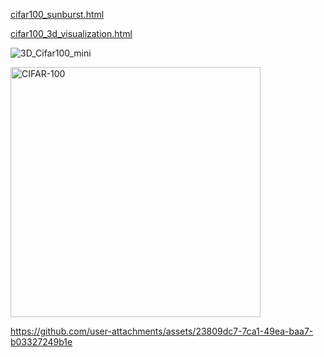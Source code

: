 
[cifar100_sunburst.html](https://github.com/user-attachments/files/22903266/cifar100_sunburst.html)

[cifar100_3d_visualization.html](https://github.com/user-attachments/files/22903292/cifar100_3d_visualization.html)


![3D_Cifar100_mini](https://github.com/user-attachments/assets/1ab1cd16-c3ba-4ec9-8cf4-94fe7c33772a)


<img width="400" height="400" alt="CIFAR-100" src="https://github.com/user-attachments/assets/86cea3c5-d103-46a1-b1b3-ec0176280153" />


https://github.com/user-attachments/assets/23809dc7-7ca1-49ea-baa7-b03327249b1e


